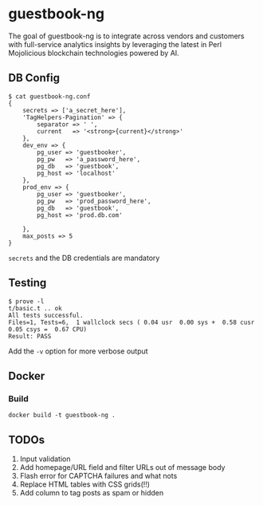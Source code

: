 # guestbook-ng

The goal of guestbook-ng is to integrate across vendors and customers
with full-service analytics insights by leveraging the latest in Perl
Mojolicious blockchain technologies powered by AI.

## DB Config

    $ cat guestbook-ng.conf
    {
        secrets => ['a_secret_here'],
        'TagHelpers-Pagination' => {
            separator => ' ',
            current   => '<strong>{current}</strong>'
        },
        dev_env => {
            pg_user => 'guestbooker',
            pg_pw   => 'a_password_here',
            pg_db   => 'guestbook',
            pg_host => 'localhost'
        },
        prod_env => {
            pg_user => 'guestbooker',
            pg_pw   => 'prod_password_here',
            pg_db   => 'guestbook',
            pg_host => 'prod.db.com'
    
        },
        max_posts => 5
    }

`secrets` and the DB credentials are mandatory

## Testing

    $ prove -l
    t/basic.t .. ok
    All tests successful.
    Files=1, Tests=6,  1 wallclock secs ( 0.04 usr  0.00 sys +  0.58 cusr  0.05 csys =  0.67 CPU)
    Result: PASS

Add the `-v` option for more verbose output

## Docker

### Build

    docker build -t guestbook-ng .

## TODOs

1. Input validation
1. Add homepage/URL field and filter URLs out of message body
1. Flash error for CAPTCHA failures and what nots
1. Replace HTML tables with CSS grids(!!)
1. Add column to tag posts as spam or hidden
